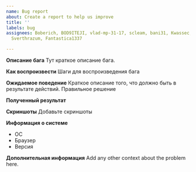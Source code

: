 ```yaml
---
name: Bug report
about: Create a report to help us improve
title: ''
labels: bug
assignees: Boberich, BOD9ITEJI, vlad-mp-31-17, scleam, bani31, Kwassec, Ekateri-na,
  Sverthrazum, Fantastica1337

---
```


**Описание бага**
Тут краткое описание бага.

**Как воспроизвести**
Шаги для воспроизведения бага

**Ожидаемое поведение**
Краткое описание того, что должно быть в результате действий. Правильное решение

**Полученный результат**

**Скриншоты**
Добавьте скриншоты

**Информация о системе**
 - ОС
 - Браузер
 - Версия

**Дополнительная информация**
Add any other context about the problem here.
